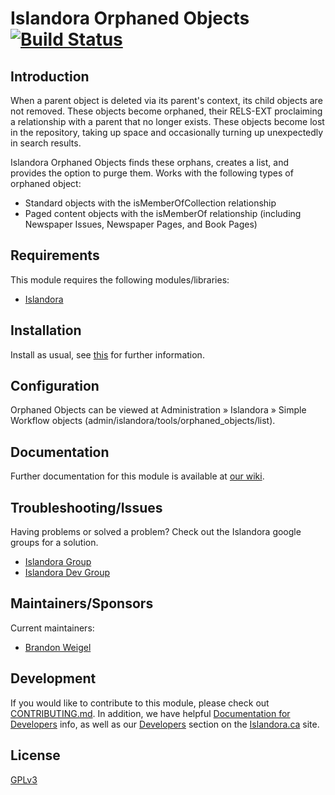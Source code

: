 # Islandora Orphaned Objects [![Build Status](https://travis-ci.org/Islandora/islandora_orphaned_objects.png?branch=7.x)](https://travis-ci.org/bondjimbond/islandora_orphaned_objects)

## Introduction

When a parent object is deleted via its parent's context, its child objects are not removed. These objects become orphaned, their RELS-EXT proclaiming a relationship with a parent that no longer exists. These objects become lost in the repository, taking up space and occasionally turning up unexpectedly in search results.

Islandora Orphaned Objects finds these orphans, creates a list, and provides the option to purge them. Works with the following types of orphaned object:

* Standard objects with the isMemberOfCollection relationship
* Paged content objects with the isMemberOf relationship (including Newspaper Issues, Newspaper Pages, and Book Pages)

## Requirements

This module requires the following modules/libraries:

* [Islandora](https://github.com/islandora/islandora)

## Installation

Install as usual, see [this](https://drupal.org/documentation/install/modules-themes/modules-7) for further information.

## Configuration

Orphaned Objects can be viewed at Administration » Islandora » Simple Workflow objects (admin/islandora/tools/orphaned_objects/list).

## Documentation

Further documentation for this module is available at [our wiki](https://wiki.duraspace.org/display/ISLANDORA/Simple+Workflow).

## Troubleshooting/Issues

Having problems or solved a problem? Check out the Islandora google groups for a solution.

* [Islandora Group](https://groups.google.com/forum/?hl=en&fromgroups#!forum/islandora)
* [Islandora Dev Group](https://groups.google.com/forum/?hl=en&fromgroups#!forum/islandora-dev)

## Maintainers/Sponsors

Current maintainers:

* [Brandon Weigel](https://github.com/bondjimbond)

## Development

If you would like to contribute to this module, please check out [CONTRIBUTING.md](CONTRIBUTING.md). In addition, we have helpful [Documentation for Developers](https://github.com/Islandora/islandora/wiki#wiki-documentation-for-developers) info, as well as our [Developers](http://islandora.ca/developers) section on the [Islandora.ca](http://islandora.ca) site.

## License

[GPLv3](http://www.gnu.org/licenses/gpl-3.0.txt)
